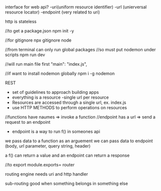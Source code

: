 interface for web api?
-uri(uniform resource identifier)
-url (unierversal resource locator)
-endpoint (very related to uri)

http is stateless


//to get a package.json
npm init -y 

//for gitignore
npx gitignore node

//from terminal can only run global packages
//so must put nodemon under scripts
npm run dev

//will run main file first
"main": "index.js",

//if want to install nodemon globally
npm i -g nodemon

REST
- set of guidelines to approach building apps
- everything is a resource
-single url per resource
- Resources are accessed through a single url, ex. index.js
- use HTTP METHODS to perform operations on resources


//functions have naumes => invoke a function 
//endpoint has a url    => send a request to an endpoint
- endpoint is a way to run f() in someones api

we pass data to a function as an arguement 
we can pass data to endpoint (body, url parameter, query string, header)

a f() can return a value and an endpoint can return a response

//to export
module.exports= router


routing engine needs uri and http handler

sub-routing
good when something belongs in something else



